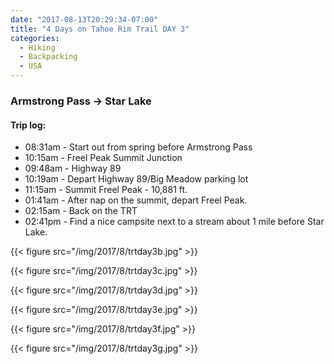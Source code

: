 ```yaml
---
date: "2017-08-13T20:29:34-07:00"
title: "4 Days on Tahoe Rim Trail DAY 3"
categories:
  - Hiking
  - Backpacking
  - USA
---
```


### Armstrong Pass -> Star Lake

#### Trip log:

* 08:31am - Start out from spring before Armstrong Pass
* 10:15am - Freel Peak Summit Junction
* 09:48am - Highway 89
* 10:19am - Depart Highway 89/Big Meadow parking lot
* 11:15am - Summit Freel Peak - 10,881 ft.
* 01:41am - After nap on the summit, depart Freel Peak.
* 02:15am - Back on the TRT
* 02:41pm - Find a nice campsite next to a stream about 1 mile before Star Lake.

{{< figure src="/img/2017/8/trtday3b.jpg" >}}

<!--more-->

{{< figure src="/img/2017/8/trtday3c.jpg" >}}

{{< figure src="/img/2017/8/trtday3d.jpg" >}}

{{< figure src="/img/2017/8/trtday3e.jpg" >}}

{{< figure src="/img/2017/8/trtday3f.jpg" >}}

{{< figure src="/img/2017/8/trtday3g.jpg" >}}
